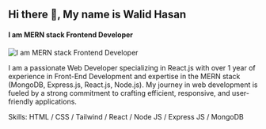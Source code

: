 ## Hi there 👋, My name is Walid Hasan
#### I am MERN stack Frontend Developer
![I am MERN stack Frontend Developer](https://i.ibb.co.com/n3yxSVD/954648be-3994-4ac2-9d46-7a3365176a53.webp)

I am a passionate Web Developer specializing in React.js with over 1 year of experience in Front-End Development and expertise in the MERN stack (MongoDB, Express.js, React.js, Node.js). My journey in web development is fueled by a strong commitment to crafting efficient, responsive, and user-friendly applications.

Skills:  HTML / CSS / Tailwind / React / Node JS / Express JS / MongoDB
